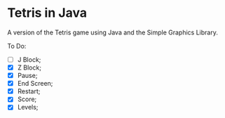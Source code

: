 # Tetris in Java
A version of the Tetris game using Java and the Simple Graphics Library.

To Do:
- [ ] J Block;
- [X] Z Block;
- [X] Pause;
- [X] End Screen;
- [X] Restart;
- [X] Score;
- [X] Levels;